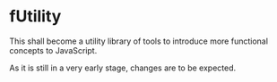 # fUtility
This shall become a utility library of tools to introduce more functional concepts to JavaScript.

As it is still in a very early stage, changes are to be expected.
